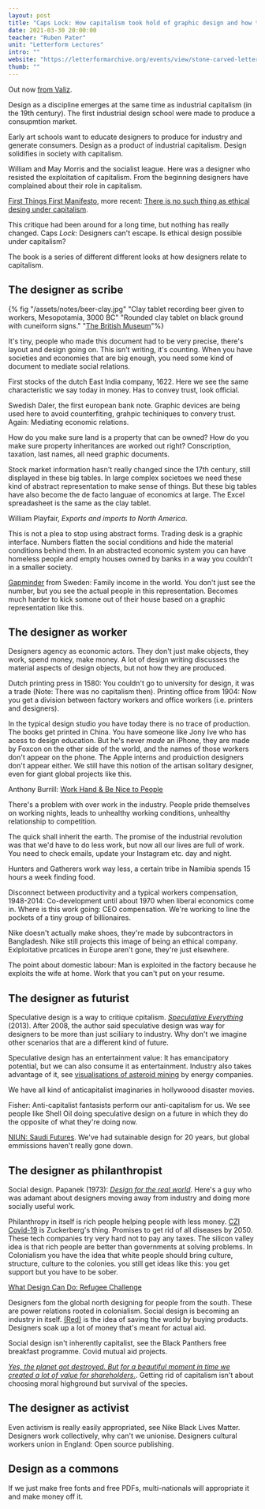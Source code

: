 ```yaml
---
layout: post
title: "Caps Lock: How capitalism took hold of graphic design and how to escape from it"
date: 2021-03-30 20:00:00
teacher: "Ruben Pater"
unit: "Letterform Lectures"
intro: ""
website: "https://letterformarchive.org/events/view/stone-carved-lettering-and-the-digital-age"
thumb: ""
---
```


Out now [from Valiz](https://www.valiz.nl/en/publications/caps-lock.html).

Design as a discipline emerges at the same time as industrial capitalism (in the 19th century). The first industrial design school were made to produce a consupmtion market.

Early art schools want to educate designers to produce for industry and generate consumers. Design as a product of industrial capitalism. Design solidifies in society with capitalism.

William and May Morris and the socialist league. Here was a designer who resisted the exploitation of capitalism. From the beginning  designers have complained about their role in capitalism.

[First Things First Manifesto](http://www.designishistory.com/1960/first-things-first/), more recent: [There is no such thing as ethical desing under capitalism](https://walkerart.org/magazine/erik-carter-op-ed-do-you-want-typography-or-do-you-want-the-truth).

This critique had been around for a long time, but nothing has really changed. Caps *Lock*: Designers can't escape. Is ethical design possible under capitalism?

The book is a series of different different looks at how designers relate to capitalism.

## The designer as scribe

{% fig "/assets/notes/beer-clay.jpg" "Clay tablet recording beer given to workers, Mesopotamia, 3000 BC" "Rounded clay tablet on black ground with cuneiform signs." "[The British Museum](https://blog.britishmuseum.org/world-book-day-leafing-through-the-pages-of-history/)"%}

It's tiny, people who made this document had to be very precise, there's layout and design going on. This isn't writing, it's counting.  When you have societies and economies that are big enough, you need some kind of document to mediate social relations.

First stocks of the dutch East India company, 1622. Here we see the same characteristic we say today in money. Has to convey trust, look official.

Swedish Daler, the first european bank note. Graphic devices are being used here to avoid counterfiting, grahpic techiniques to convery trust. Again: Mediating economic relations.

How do you make sure land is a property that can be owned? How do you make sure property inheritances are worked out right? Conscription, taxation, last names, all need graphic documents.

Stock market information hasn't really changed since the 17th century, still displayed in these big tables. In large complex societoes we need these kind of abstract representation to make sense of things. But these big tables have  also become the de facto languae of economics at large. The Excel spreadasheet is the same as the clay tablet.

William Playfair, *Exports and imports to North America*.

This is not a plea to stop using abstract forms. Trading desk is a graphic interface. Numbers flatten the social conditions and hide the material conditions behind them. In an abstracted economic system you can have homeless people and empty houses owned by banks in a way you couldn't in a smaller society.

[Gapminder](https://www.gapminder.org/) from Sweden: Family income in the world. You don't just see the number, but you see the actual people in this representation. Becomes much harder to kick somone out of their house based on a graphic representation like this.

## The designer as worker

Designers agency as economic actors. They don't just make objects, they work, spend money, make money. A lot of design writing discusses the material aspects of design objects, but not how they are produced. 

Dutch printing press in 1580: You couldn't go to university for design, it was a trade (Note: There was no capitalism then). Printing office from 1904: Now you get a division between factory workers and office workers (i.e. printers and designers).

In the typical design studio you have today there is no trace of production. The books get printed in China. You have someone like Jony Ive who has acess to design education. But he's never *made* an iPhone, they are made by Foxcon on the other side of the world, and the names of those workers don't appear on the phone. The Apple interns and produiction designers don't appear either. We still have this notion of the artisan solitary designer, even for giant global projects like this.

Anthony Burrill:  [Work Hand & Be Nice to People](https://anthonyburrill.com/showcase/work-hard-and-be-nice-to-people/)

There's a problem with over work in the industry. People pride themselves on working nights, leads to unhealthy working conditions, unhealthy relationship to competition.

The quick shall inherit the earth. The promise of the industrial revolution was that we'd have to do less work, but now all our lives are full of work. You need to check emails, update your Instagram etc. day and night.

Hunters and Gatherers work way less, a certain tribe in Namibia spends 15 hours a week finding food.

Disconnect between productivity and a typical workers compensation, 1948-2014: Co-development until about 1970 when liberal economics come in. Where is this work going: CEO compensation. We're working to line the pockets of a tiny group of billionaires.

Nike doesn't actually make shoes, they're made by subcontractors in Bangladesh. Nike still projects this image of being an ethical company. Exlploitative prcatices in Europe aren't gone, they're just elsewhere.

The point about domestic labour: Man is exploited in the factory because he exploits the wife at home. Work that you can't put on your resume.

## The designer as futurist

Speculative design is a way to critique cpitalism. *[Speculative Everything](https://mitpress.mit.edu/books/speculative-everything)* (2013). After 2008, the author said speculative design was way for designers to be more than just sciliiary to industry. Why don't we imagine other scenarios that are a different kind of future.

Speculative design has an entertainment value: It has emancipatory potential, but we can also consume it as entertainment. Industry also takes advantage of it, see [visualisations of asteroid mining](https://www.factor-tech.com/guest-feature/9847-off-earth-mining-the-challenge-of-turning-asteroids-into-gas-stations-in-space/) by energy companies. 

We have all kind of anticapitalist imaginaries in hollywoood disaster movies.

Fisher: Anti-capitalist fantasists perform our anti-capitalism for us. We see people like Shell Oil doing speculative design on a future in which they do the opposite of what they're doing now.

[NIUN: Saudi Futures](https://agsiw.org/ahaad-al-amoudi-imagining-saudi-past-future-art/). We've had sutainable design for 20 years, but global emmissions haven't really gone down.

## The designer as philanthropist

Social design. Papanek (1973): *[Design for the real world](https://archive.org/details/designforrealwor00papa)*. Here's a guy who was adamant about designers moving away from industry and doing more socially useful work.

Philanthropy in itself is rich people helping people with less money. [CZI Covid-19](https://chanzuckerberg.com/) is Zuckerberg's thing. Promises to get rid of all diseases by 2050. These tech companies try very hard not to pay any taxes. The silicon valley idea is that rich people are better than governments at solving problems. In Colonialism you have the idea that white people should bring culture, structure, culture to the colonies. you still get ideas like this: you get support but you have to be sober.

[What Design Can Do: Refugee Challenge](https://www.whatdesigncando.com/refugee-challenge/)

Designers fom the global north designing for people from the south. These are power relations rooted in colonialism. Social design is becoming an industry in itself. [(Red)](https://www.red.org/) is the idea of saving the world by buying products. Designers soak up a lot of money that's meant for actual aid.

Social design isn't inherently capitalist, see the Black Panthers free breakfast programme. Covid mutual aid projects.

*[Yes, the planet got destroyed. But for a beautiful moment in time we created a lot of value for shareholders.](https://www.newyorker.com/cartoon/a16995)*. Getting rid of capitalism isn't about choosing moral highground but survival of the species.

## The designer as activist

Even activism is really easily appropriated, see Nike Black Lives Matter. Designers work collectively, why can't we unionise.  Designers cultural workers union in England: Open source publishing.	

## Design as a commons

If we just make free fonts and free PDFs, multi-nationals will appropriate it and make money off it.